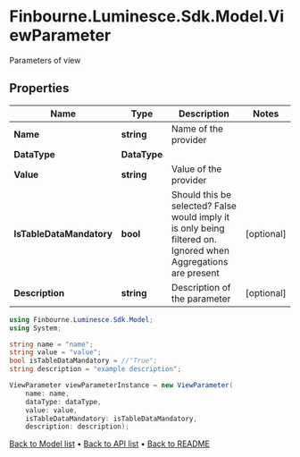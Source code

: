 # Finbourne.Luminesce.Sdk.Model.ViewParameter
Parameters of view

## Properties

Name | Type | Description | Notes
------------ | ------------- | ------------- | -------------
**Name** | **string** | Name of the provider | 
**DataType** | **DataType** |  | 
**Value** | **string** | Value of the provider | 
**IsTableDataMandatory** | **bool** | Should this be selected? False would imply it is only being filtered on.  Ignored when Aggregations are present | [optional] 
**Description** | **string** | Description of the parameter | [optional] 

```csharp
using Finbourne.Luminesce.Sdk.Model;
using System;

string name = "name";
string value = "value";
bool isTableDataMandatory = //"True";
string description = "example description";

ViewParameter viewParameterInstance = new ViewParameter(
    name: name,
    dataType: dataType,
    value: value,
    isTableDataMandatory: isTableDataMandatory,
    description: description);
```

[Back to Model list](../README.md#documentation-for-models) &#8226; [Back to API list](../README.md#documentation-for-api-endpoints) &#8226; [Back to README](../README.md)
